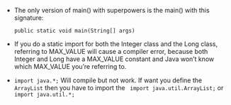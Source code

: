 * The only version of main() with superpowers is the main() with this signature:

  ```
  public static void main(String[] args)
  ```

* If you do a static import for both the Integer class and the Long class, referring to MAX_VALUE will cause a compiler error, because both Integer and Long have a MAX_VALUE constant and Java won’t know which MAX_VALUE you’re referring to.

* ``` import java.*; ``` Will compile but not work. If want you define the ```ArrayList``` then you have to import the ``` import java.util.ArrayList;``` or ```import java.util.*;```
